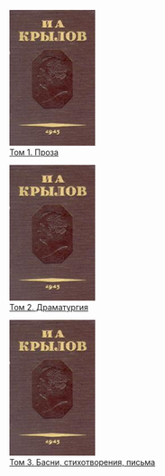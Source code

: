 ![](Том%201.%20Проза.jpg)  
[Том 1. Проза](Том%201.%20Проза.txt)

![](Том%202.%20Драматургия.jpg)  
[Том 2. Драматургия](Том%202.%20Драматургия.txt)

![](Том%203.%20Басни,%20стихотворения,%20письма.jpg)  
[Том 3. Басни, стихотворения, письма](Том%203.%20Басни,%20стихотворения,%20письма.txt)
